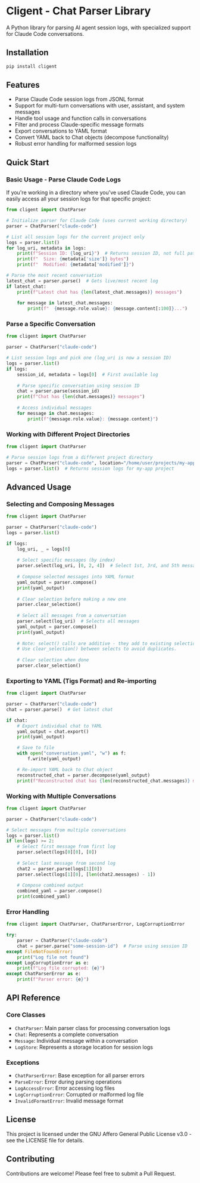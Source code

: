 # Cligent - Chat Parser Library

A Python library for parsing AI agent session logs, with specialized support for Claude Code conversations.

## Installation

```bash
pip install cligent
```

## Features

- Parse Claude Code session logs from JSONL format
- Support for multi-turn conversations with user, assistant, and system messages
- Handle tool usage and function calls in conversations
- Filter and process Claude-specific message formats
- Export conversations to YAML format
- Convert YAML back to Chat objects (decompose functionality)
- Robust error handling for malformed session logs

## Quick Start

### Basic Usage - Parse Claude Code Logs

If you're working in a directory where you've used Claude Code, you can easily access all your session logs for that specific project:

```python
from cligent import ChatParser

# Initialize parser for Claude Code (uses current working directory)
parser = ChatParser("claude-code")

# List all session logs for the current project only
logs = parser.list()
for log_uri, metadata in logs:
    print(f"Session ID: {log_uri}")  # Returns session ID, not full path
    print(f"  Size: {metadata['size']} bytes")
    print(f"  Modified: {metadata['modified']}")

# Parse the most recent conversation
latest_chat = parser.parse()  # Gets live/most recent log
if latest_chat:
    print(f"Latest chat has {len(latest_chat.messages)} messages")
    
    for message in latest_chat.messages:
        print(f"  {message.role.value}: {message.content[:100]}...")
```

### Parse a Specific Conversation

```python
from cligent import ChatParser

parser = ChatParser("claude-code")

# List session logs and pick one (log_uri is now a session ID)
logs = parser.list()
if logs:
    session_id, metadata = logs[0]  # First available log
    
    # Parse specific conversation using session ID
    chat = parser.parse(session_id)
    print(f"Chat has {len(chat.messages)} messages")
    
    # Access individual messages
    for message in chat.messages:
        print(f"{message.role.value}: {message.content}")
```

### Working with Different Project Directories

```python
from cligent import ChatParser

# Parse session logs from a different project directory
parser = ChatParser("claude-code", location="/home/user/projects/my-app")
logs = parser.list()  # Returns session logs for my-app project
```

## Advanced Usage

### Selecting and Composing Messages

```python
from cligent import ChatParser

parser = ChatParser("claude-code")
logs = parser.list()

if logs:
    log_uri, _ = logs[0]
    
    # Select specific messages (by index)
    parser.select(log_uri, [0, 2, 4])  # Select 1st, 3rd, and 5th messages
    
    # Compose selected messages into YAML format
    yaml_output = parser.compose()
    print(yaml_output)
    
    # Clear selection before making a new one
    parser.clear_selection()
    
    # Select all messages from a conversation
    parser.select(log_uri)  # Selects all messages
    yaml_output = parser.compose()
    print(yaml_output)
    
    # Note: select() calls are additive - they add to existing selection.
    # Use clear_selection() between selects to avoid duplicates.
    
    # Clear selection when done
    parser.clear_selection()
```

### Exporting to YAML (Tigs Format) and Re-importing

```python
from cligent import ChatParser

parser = ChatParser("claude-code")
chat = parser.parse()  # Get latest chat

if chat:
    # Export individual chat to YAML
    yaml_output = chat.export()
    print(yaml_output)

    # Save to file
    with open("conversation.yaml", "w") as f:
        f.write(yaml_output)

    # Re-import YAML back to Chat object
    reconstructed_chat = parser.decompose(yaml_output)
    print(f"Reconstructed chat has {len(reconstructed_chat.messages)} messages")
```

### Working with Multiple Conversations

```python
from cligent import ChatParser

parser = ChatParser("claude-code")

# Select messages from multiple conversations
logs = parser.list()
if len(logs) >= 2:
    # Select first message from first log
    parser.select(logs[0][0], [0])
    
    # Select last message from second log  
    chat2 = parser.parse(logs[1][0])
    parser.select(logs[1][0], [len(chat2.messages) - 1])
    
    # Compose combined output
    combined_yaml = parser.compose()
    print(combined_yaml)
```

### Error Handling

```python
from cligent import ChatParser, ChatParserError, LogCorruptionError

try:
    parser = ChatParser("claude-code")
    chat = parser.parse("some-session-id")  # Parse using session ID
except FileNotFoundError:
    print("Log file not found")
except LogCorruptionError as e:
    print(f"Log file corrupted: {e}")
except ChatParserError as e:
    print(f"Parser error: {e}")
```


## API Reference

### Core Classes

- `ChatParser`: Main parser class for processing conversation logs
- `Chat`: Represents a complete conversation
- `Message`: Individual message within a conversation
- `LogStore`: Represents a storage location for session logs

### Exceptions

- `ChatParserError`: Base exception for all parser errors
- `ParseError`: Error during parsing operations
- `LogAccessError`: Error accessing log files
- `LogCorruptionError`: Corrupted or malformed log file
- `InvalidFormatError`: Invalid message format

## License

This project is licensed under the GNU Affero General Public License v3.0 - see the LICENSE file for details.

## Contributing

Contributions are welcome! Please feel free to submit a Pull Request.